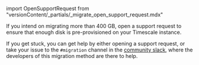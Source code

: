 import OpenSupportRequest from "versionContent/_partials/_migrate_open_support_request.mdx"

<Highlight type="tip">

If you intend on migrating more than 400 GB, open a support request to ensure that enough disk is pre-provisioned on your Timescale instance.

If you get stuck, you can get help by either opening a support request, or take
your issue to the `#migration` channel in the [community slack](https://slack.timescale.com/),
where the developers of this migration method are there to help.

<OpenSupportRequest />

</Highlight>
